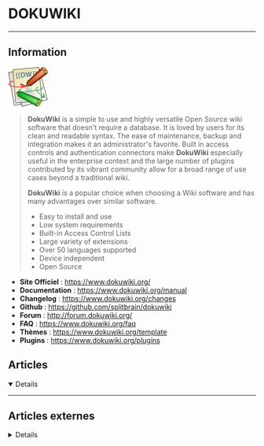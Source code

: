 # DOKUWIKI
---

## <i class="fa-solid fa-hashtag"></i> Information

![Logo](../../_media/apps/dokuwiki/dokuwiki_logo.png ':size=250 :no-zoom')


> <i class="fa-solid fa-quote-left"></i> **DokuWiki** is a simple to use and highly versatile Open Source wiki software that doesn't require a database. It is loved by users for its clean and readable syntax. The ease of maintenance, backup and integration makes it an administrator's favorite. Built in access controls and authentication connectors make **DokuWiki** especially useful in the enterprise context and the large number of plugins contributed by its vibrant community allow for a broad range of use cases beyond a traditional wiki.
>
> **DokuWiki** is a popular choice when choosing a Wiki software and has many advantages over similar software.
>
> - Easy to install and use
> - Low system requirements
> - Built-in Access Control Lists
> - Large variety of extensions
> - Over 50 languages supported
> - Device independent
> - Open Source <i class="fa-solid fa-quote-left fa-rotate-180"></i>


- <i class="fa-solid fa-globe"></i> **Site Officiel** : https://www.dokuwiki.org/
- <i class="fa-solid fa-book"></i> **Documentation** : https://www.dokuwiki.org/manual
- <i class="fa-solid fa-file-circle-question"></i> **Changelog** : https://www.dokuwiki.org/changes
- <i class="fa-brands fa-github"></i> **Github** : https://github.com/splitbrain/dokuwiki
- <i class="fas fa-comments"></i> **Forum** : http://forum.dokuwiki.org/
- <i class="far fa-question-circle"></i> **FAQ** : https://www.dokuwiki.org/faq
- <i class="far fa-calendar-alt"></i> **Thèmes** : https://www.dokuwiki.org/template
- <i class="fas fa-tools"></i> **Plugins** : https://www.dokuwiki.org/plugins


## <i class="fa-regular fa-newspaper"></i> Articles

<details open>

</details>

---

## <i class="fa-solid fa-glasses"></i> Articles externes

<details>

- [Essential Dokuwiki plugins](https://blog.sleeplessbeastie.eu/2015/07/20/essential-dokuwiki-plugins/)
- [How to add Usplash background to DokuWiki instance](https://blog.sleeplessbeastie.eu/2018/04/25/how-to-add-unsplash-background-to-dokuwiki-instance/)
- [How to display git commits on DokuWiki page](https://blog.sleeplessbeastie.eu/2017/02/13/how-to-display-git-commits-on-dokuwiki-page/)
- [How to display scheduled Jekyll blog posts on DokuWiki page](https://blog.sleeplessbeastie.eu/2017/02/27/how-to-display-to-display-scheduled-jekyll-blog-posts-on-dokuwiki-page/)
- [How to install and configure Dokuwiki instance](https://blog.sleeplessbeastie.eu/2016/07/07/how-to-install-and-configure-dokuwiki-instance/)
- [How to Install DokuWiki on Ubuntu 18.04 LTS](https://www.howtoforge.com/how-to-install-dokuwiki-on-ubuntu-1804/)
- [How to Install DokuWiki on Ubuntu 20.04 LTS](https://www.howtoforge.com/how-to-install-dokuwiki-on-ubuntu-2004-lts/)
- [How to Install DokuWiki with Apache on Debian 9](https://www.howtoforge.com/tutorial/debian-dokuwiki-apache-installation/)
- [How to Install DokuWiki with Nginx and Let's encrypt SSL on CentOS 8](https://www.howtoforge.com/how-to-install-dokuwiki-with-nginx-and-lets-encrypt-ssl-on-centos-8/)
- [How to Install DokuWiki with Nginx and Let's encrypt SSL on Debian 10](https://www.howtoforge.com/how-to-install-dokuwiki-with-nginx-on-debian-10/)
- [How to rebuild DokuWiki index](https://blog.sleeplessbeastie.eu/2016/11/01/how-to-rebuild-dokuwiki-index/)
- [How to setup Vagrant Dokwiki box](https://blog.sleeplessbeastie.eu/2016/08/08/how-to-setup-vagrant-dokuwiki-box/)

</details>
